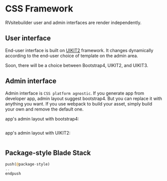 # CSS Framework

RVsitebuilder user and admin interfaces are render independently.

## User interface
End-user interface is built on [UIKIT2](https://getuikit.com/v2/) framework. It changes dynamically according to the end-user choice of template on the admin area.

Soon, there will be a choice between Bootstrap4, UIKIT2, and UIKIT3.

## Admin interface
Admin interface is `CSS platform agnostic`. If you generate app from developer app, admin layout suggest bootstrap4. But you can replace it with anything you want. If you use webpack to build your asset, simply build your own and remove the default one.

app's admin layout with bootstrap4:
```php


```

app's admin layout with UIKIT2:
```php


```

## Package-style Blade Stack


```php
push(@package-style)
..
endpush
```
